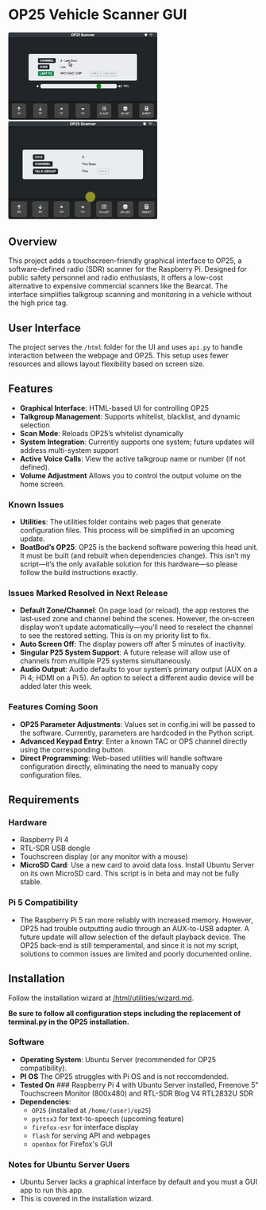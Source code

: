 # OP25 Vehicle Scanner GUI

<p><img src="help/screenshot-updated.png" width="300"/> <img src="help/screenshot-animated.gif" width="300"/></p>

## Overview
This project adds a touchscreen-friendly graphical interface to OP25, a software-defined radio (SDR) scanner for the Raspberry Pi. Designed for public safety personnel and radio enthusiasts, it offers a low-cost alternative to expensive commercial scanners like the Bearcat. The interface simplifies talkgroup scanning and monitoring in a vehicle without the high price tag.

## User Interface
The project serves the `/html` folder for the UI and uses `api.py` to handle interaction between the webpage and OP25. This setup uses fewer resources and allows layout flexibility based on screen size.

## Features
- **Graphical Interface**: HTML-based UI for controlling OP25
- **Talkgroup Management**: Supports whitelist, blacklist, and dynamic selection
- **Scan Mode**: Reloads OP25’s whitelist dynamically
- **System Integration**: Currently supports one system; future updates will address multi-system support
- **Active Voice Calls**: View the active talkgroup name or number (if not defined).
- **Volume Adjustment** Allows you to control the output volume on the home screen. 

### Known Issues
-	**Utilities**: The utilities folder contains web pages that generate configuration files. This process will be simplified in an upcoming update.
- **BoatBod’s OP25**: OP25 is the backend software powering this head unit. It must be built (and rebuilt when dependencies change). This isn’t my script—it’s the only available solution for this hardware—so please follow the build instructions exactly.
### Issues Marked Resolved in Next Release
- **Default Zone/Channel**: On page load (or reload), the app restores the last‑used zone and channel behind the scenes. However, the on‑screen display won’t update automatically—you’ll need to reselect the channel to see the restored setting. This is on my priority list to fix.
- **Auto Screen Off**: The display powers off after 5 minutes of inactivity.
- **Singular P25 System Support**: A future release will allow use of channels from multiple P25 systems simultaneously.
- **Audio Output**: Audio defaults to your system’s primary output (AUX on a Pi 4; HDMI on a Pi 5). An option to select a different audio device will be added later this week.
### Features Coming Soon
- **OP25 Parameter Adjustments**: Values set in config.ini will be passed to the software. Currently, parameters are hardcoded in the Python script.
- **Advanced Keypad Entry**: Enter a known TAC or OPS channel directly using the corresponding button.
- **Direct Programming**: Web-based utilities will handle software configuration directly, eliminating the need to manually copy configuration files.

## Requirements

### Hardware
- Raspberry Pi 4 
- RTL-SDR USB dongle 
- Touchscreen display (or any monitor with a mouse)
- **MicroSD Card**: Use a new card to avoid data loss. Install Ubuntu Server on its own MicroSD card. This script is in beta and may not be fully stable.

### Pi 5 Compatibility
- The Raspberry Pi 5 ran more reliably with increased memory. However, OP25 had trouble outputting audio through an AUX-to-USB adapter. A future update will allow selection of the default playback device. The OP25 back-end is still temperamental, and since it is not my script, solutions to common issues are limited and poorly documented online.

## Installation
Follow the installation wizard at [/html/utilities/wizard.md](https://github.com/TheMrNaab/op25-headunit/blob/main/html/utilities/wizard.md). 

**Be sure to follow all configuration steps including the replacement of terminal.py in the OP25 installation.**

### Software
- **Operating System**: Ubuntu Server (recommended for OP25 compatibility).
- **PI OS** The OP25 struggles with Pi OS and is not reccomdended.
- **Tested On** ### Raspberry Pi 4 with Ubuntu Server installed, Freenove 5" Touchscreen Monitor (800x480) and RTL-SDR Blog V4 RTL2832U SDR
- **Dependencies**:  
  - `OP25` (installed at `/home/(user)/op25`)    
  - `pyttsx3` for text-to-speech (upcoming feature)  
  - `firefox-esr` for interface display
  - `flash` for serving API and webpages
  - `openbox` for Firefox's GUI

### Notes for Ubuntu Server Users
- Ubuntu Server lacks a graphical interface by default and you must a GUI app to run this app.
- This is covered in the installation wizard.




